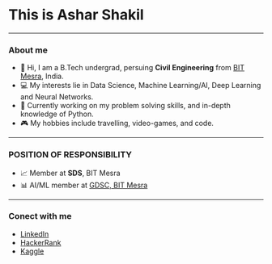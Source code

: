 # This is Ashar Shakil
--------------------------
### About me
- 📖 Hi, I am a B.Tech undergrad, persuing **Civil Engineering** from [BIT Mesra], India.
- 💻 My interests lie in Data Science, Machine Learning/AI, Deep Learning and Neural Networks.
- 🔎 Currently working on my problem solving skills, and in-depth knowledge of Python.
- 🎮 My hobbies include travelling, video-games, and code.
--------------------------
### POSITION OF RESPONSIBILITY
- 📈 Member at **SDS**, BIT Mesra
- 📊 AI/ML member at [GDSC, BIT Mesra]
--------------------------
### Conect with me
- [LinkedIn]
- [HackerRank]
- [Kaggle]

[BIT Mesra]: https://www.bitmesra.ac.in/
[LinkedIn]: https://www.linkedin.com/in/ashar-shakil-710a1a205/
[HackerRank]: https://www.hackerrank.com/as1400_py
[Kaggle]: https://www.kaggle.com/asharshakil
[GDSC, BIT Mesra]: https://gdsc.community.dev/birla-institute-of-technology-mesra-ranchi/

